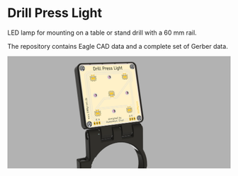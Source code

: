 # Drill Press Light
 
LED lamp for mounting on a table or stand drill with a 60 mm rail.


The repository contains Eagle CAD data and a complete set of Gerber data.

![](Rendering_ASY_OptiDrill_Lamp.png)
